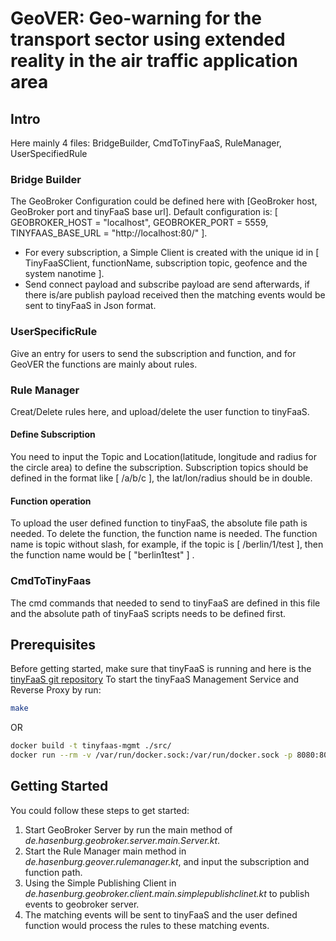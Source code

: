 # GeoVER: Geo-warning for the transport sector using extended reality in the air traffic application area

## Intro
Here mainly 4 files: BridgeBuilder, CmdToTinyFaaS, RuleManager, UserSpecifiedRule

### Bridge Builder
The GeoBroker Configuration could be defined here with [GeoBroker host, GeoBroker port and tinyFaaS base url]. Default configuration is: [ GEOBROKER_HOST = "localhost", GEOBROKER_PORT = 5559, TINYFAAS_BASE_URL = "http://localhost:80/" ].
- For every subscription, a Simple Client is created with the unique id in [ TinyFaaSClient, functionName, subscription topic, geofence and the system nanotime ].
- Send connect payload and subscribe payload are send afterwards, if there is/are publish payload received then the matching events would be sent to tinyFaaS in Json format.

### UserSpecificRule
Give an entry for users to send the subscription and function, and for GeoVER the functions are mainly about rules.

### Rule Manager
Creat/Delete rules here, and upload/delete the user function to tinyFaaS.

#### Define Subscription
You need to input the Topic and Location(latitude, longitude and radius for the circle area) to define the subscription.
Subscription topics should be defined in the format like [ /a/b/c ], the lat/lon/radius should be in double.

#### Function operation
To upload the user defined function to tinyFaaS, the absolute file path is needed. 
To delete the function, the function name is needed. The function name is topic without slash, for example, if the topic is [ /berlin/1/test ], then the function name would be [ "berlin1test" ] .


### CmdToTinyFaas
The cmd commands that needed to send to tinyFaaS are defined in this file and the absolute path of tinyFaaS scripts needs to be defined first.



## Prerequisites

Before getting started, make sure that tinyFaaS is running and here is the [tinyFaaS git repository](https://github.com/OpenFogStack/tinyFaaS)
To start the tinyFaaS Management Service and Reverse Proxy by run:

```bash
make
```

OR

```bash
docker build -t tinyfaas-mgmt ./src/
docker run --rm -v /var/run/docker.sock:/var/run/docker.sock -p 8080:8080 --name tinyfaas-mgmt -d tinyfaas-mgmt tinyfaas-mgmt
```

## Getting Started
You could follow these steps to get started:

1. Start GeoBroker Server by run the main method of *de.hasenburg.geobroker.server.main.Server.kt*.
2. Start the Rule Manager main method in *de.hasenburg.geover.rulemanager.kt*, and input the subscription and function path.
3. Using the Simple Publishing Client in *de.hasenburg.geobroker.client.main.simplepublishclinet.kt* to publish events to geobroker server.
4. The matching events will be sent to tinyFaaS and the user defined function would process the rules to these matching events.


